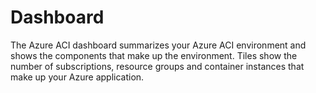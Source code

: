 # Dashboard

The Azure ACI dashboard summarizes your Azure ACI environment and shows the components that make up the environment. Tiles show the number of subscriptions, resource groups and container instances that make up your Azure application.

<figure><img src="..//assets/2.22.0-aci-dashboard.png" alt=""><figcaption></figcaption></figure>
